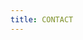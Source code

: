 ```yaml
---
title: CONTACT
---
```


<div class="main-container">
  <!--<header>
        <div class="coat-of-arms-logo">
          <img
            src="/assets/logos/coat-of-arms-logo.webp"
            alt="Coat of arms logo"
          />
        </div>
        <div>
          <h1>Ministry of Defence</h1>
          <h3>A Smart and Value-Centered Public Service</h3>
        </div>
        <div class="zambian-national-flag-log">
          <img
            src="/assets/logos/kisspng-flag-of-zambia.webp"
            alt="Zambian national flag"
          />
        </div>
      </header>

      <nav>
        <div class="navbar">
          <i class="bx bx-menu"></i>
          <div class="logo">
            <p>
              <span>CORE VALUES:</span> INTEGRITY . HONESTY . OBJECTIVITY .
              IMPARTIALITY . LOYALTY . RESPECT . ACCOUNTABILITY . EXCELLENCE .
              CONFIDENTIALITY . SELFLESSNCE
            </p>
          </div>

          <div class="nav-links">
            <div class="sidebar-logo">
              <span class="logo-name"><a href="/">mod.gov.zm</a></span>
              <i class="bx bx-x"></i>
            </div>
            <ul class="links">
              <li><a href="/">HOME</a></li>
              <li><a href="/pages/services">SERVICES</a></li>
              <li>
                <a href="#">ABOUT US</a>
                <i class="bx bxs-chevron-down htmlcss-arrow arrow"></i>
                <ul class="htmlCss-sub-menu sub-menu">
                  <li>
                    <a href="/pages/about-us/about-the-ministry"
                      >About the Ministry</a
                    >
                  </li>
                  <li class="more">
                    <span
                      ><a href="#">Departments</a>
                      <i class="bx bxs-chevron-right arrow more-arrow"></i>
                    </span>
                    <ul class="more-sub-menu sub-menu">
                      <li>
                        <a
                          href="/pages/about-us/departments/department-of-human-resources-and-administration"
                          >Department of Human Resources and Adminstration</a
                        >
                      </li>
                      <li>
                        <a
                          href="/pages/about-us/departments/department-of-research-planning-and-projects"
                          >Department of Research, Planning and Projects</a
                        >
                      </li>
                      <li>
                        <a
                          href="/pages/about-us/departments/department-of-centralized-procurement-and-supplies"
                          >Department of Centralised Procurement and Supplies</a
                        >
                      </li>
                      <li>
                        <a
                          href="/pages/about-us/departments/department-of-finance"
                          >Department of Finance</a
                        >
                      </li>
                      <li>
                        <a
                          href="/pages/about-us/departments/internal-audit-unit"
                          >Internal Audit Unit</a
                        >
                      </li>
                      <li>
                        <a href="/pages/about-us/departments/zambia-army"
                          >Zambia Army</a
                        >
                      </li>
                      <li>
                        <a href="/pages/about-us/departments/zambia-air-force"
                          >Zambia Air Force</a
                        >
                      </li>
                      <li>
                        <a
                          href="/pages/about-us/departments/zambia-national-service"
                          >Zambia National Service</a
                        >
                      </li>
                      <li>
                        <a href="/pages/about-us/departments/the-chaplaincy"
                          >The Chaplaincy</a
                        >
                      </li>
                      <li>
                        <a
                          href="/pages/about-us/departments/defence-services-command-and-staff-college"
                          >Defence Services Command and Staff College</a
                        >
                      </li>
                      <li>
                        <a
                          href="/pages/about-us/departments/defence-force-medical-services"
                          >Defence Force Medical Services</a
                        >
                      </li>
                      <li>
                        <a
                          href="/pages/about-us/departments/international-military-sports-council(CISM)-United-nations-liaison-office"
                          >International Military Sports Council(CISM)/United
                          Nations Liaison Office</a
                        >
                      </li>
                      <li class="more-sub-menu-last-child">
                        <a
                          href="/pages/about-us/departments/ex-servicemen's-affairs-directorate"
                          >Ex-servicemen's Affairs Directorate</a
                        >
                      </li>
                    </ul>
                  </li>
                </ul>
              </li>
              <li><a href="/pages/projects">PROJECTS</a></li>
              <li><a href="/pages/tenders">TENDERS</a></li>
              <li class="active"><a href="/pages/contact-us">CONTACT US</a></li>
            </ul>
          </div>
          <div class="search-box">
            <i class="bx bx-search"></i>
            <div class="input-box">
              <input type="text" placeholder="Search." />
            </div>
          </div>
        </div>
      </nav>-->

  <main>
    <div class="contact-us-panel-container">
      <div><h3>Contact Information</h3></div>
      <div>
        <div>
          <ul>
            <li>
              Address: Ministry of Defence
              <br />
              Independence Avenue
              <br />
              P.O Box RW 17X, Lusaka.
            </li>
            <li class="link">
              <span>Tel: </span><a href="tel:+260211251211">+260 211 251211</a>
            </li>
            <li class="link">
              <span>Email: </span
              ><a href="mailto:info@mod.gov.zm">info@mod.gov.zm</a>
            </li>
            <li class="socials-icons" style="list-style: none">
              <a href="#"><span class="fa fa-facebook"></span></a>
              <a href="#"><span class="fa fa-twitter"></span></a>
            </li>
          </ul>
        </div>
        <div>
          <div>
            <iframe
              src="https://www.google.com/maps/embed?pb=!1m14!1m8!1m3!1d15384.27265630592!2d28.309457087310808!3d-15.42687194061686!3m2!1i1024!2i768!4f13.1!3m3!1m2!1s0x0%3A0x12e29430a2a5a774!2sCabinet%20Office!5e0!3m2!1sen!2szm!4v1637201474807!5m2!1sen!2szm"
              width="100%"
              height="300"
              style="border: 0; border-radius: inherit"
              allowfullscreen=""
              loading="lazy"
            ></iframe>
          </div>
          <div><em class="figcap">Our geolocation.</em></div>
        </div>
      </div>
    </div>
  </main>
</div>
